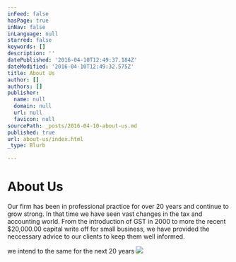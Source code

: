 ```yaml
---
inFeed: false
hasPage: true
inNav: false
inLanguage: null
starred: false
keywords: []
description: ''
datePublished: '2016-04-10T12:49:37.184Z'
dateModified: '2016-04-10T12:49:32.575Z'
title: About Us
author: []
authors: []
publisher:
  name: null
  domain: null
  url: null
  favicon: null
sourcePath: _posts/2016-04-10-about-us.md
published: true
url: about-us/index.html
_type: Blurb

---
```

# About Us

Our firm has been in professional practice for over 20 years and continue to grow strong. In that time we have seen vast changes in the tax and accounting world. From the introduction of GST in 2000 to more the recent $20,000.00 capital write off for small business, we have provided the neccessary advice to our clients to keep them well informed. 

we intend to the same for the next 20 years
![](https://the-grid-user-content.s3-us-west-2.amazonaws.com/eb7a39a0-5955-4d91-bf7c-4bcb70f8ae06.jpg)